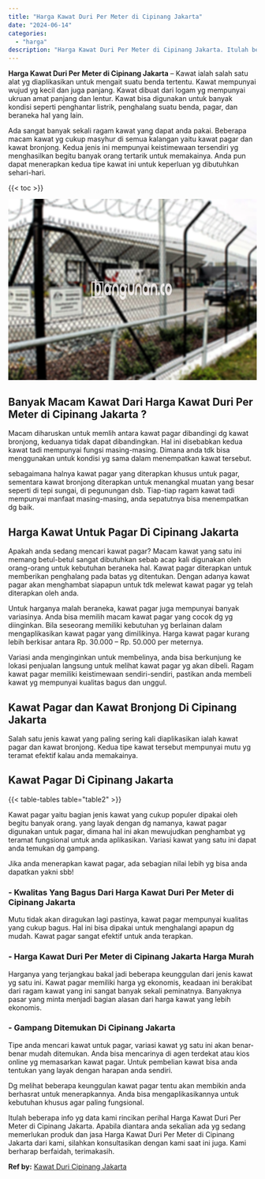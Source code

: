 ```yaml
---
title: "Harga Kawat Duri Per Meter di Cipinang Jakarta"
date: "2024-06-14"
categories: 
  - "harga"
description: "Harga Kawat Duri Per Meter di Cipinang Jakarta. Itulah beberapa info yg data kami rincikan perihal Harga Kawat Duri Per Meter di Cipinang Jakarta. Apabila di..."
---
```


**Harga Kawat Duri Per Meter di Cipinang Jakarta** – Kawat ialah salah satu alat yg diaplikasikan untuk mengait suatu benda tertentu. Kawat mempunyai wujud yg kecil dan juga panjang. Kawat dibuat dari logam yg mempunyai ukruan amat panjang dan lentur. Kawat bisa digunakan untuk banyak kondisi seperti penghantar listrik, penghalang suatu benda, pagar, dan beraneka hal yang lain.

Ada sangat banyak sekali ragam kawat yang dapat anda pakai. Beberapa macam kawat yg cukup masyhur di semua kalangan yaitu kawat pagar dan kawat bronjong. Kedua jenis ini mempunyai keistimewaan tersendiri yg menghasilkan begitu banyak orang tertarik untuk memakainya. Anda pun dapat menerapkan kedua tipe kawat ini untuk keperluan yg dibutuhkan sehari-hari.

{{< toc >}}

![Harga Kawat Duri Per Meter di Cipinang Jakarta](/images/jual-kawat-murah04.png)

## Banyak Macam Kawat Dari Harga Kawat Duri Per Meter di Cipinang Jakarta ?

Macam diharuskan untuk memlih antara kawat pagar dibandingi dg kawat bronjong, keduanya tidak dapat dibandingkan. Hal ini disebabkan kedua kawat tadi mempunyai fungsi masing-masing. Dimana anda tdk bisa menggunakan untuk kondisi yg sama dalam menempatkan kawat tersebut.

sebagaimana halnya kawat pagar yang diterapkan khusus untuk pagar, sementara kawat bronjong diterapkan untuk menangkal muatan yang besar seperti di tepi sungai, di pegunungan dsb. Tiap-tiap ragam kawat tadi mempunyai manfaat masing-masing, anda sepatutnya bisa menempatkan dg baik.

## Harga Kawat Untuk Pagar Di Cipinang Jakarta

Apakah anda sedang mencari kawat pagar? Macam kawat yang satu ini memang betul-betul sangat dibutuhkan sebab acap kali digunakan oleh orang-orang untuk kebutuhan beraneka hal. Kawat pagar diterapkan untuk memberikan penghalang pada batas yg ditentukan. Dengan adanya kawat pagar akan menghambat siapapun untuk tdk melewat kawat pagar yg telah diterapkan oleh anda.

Untuk harganya malah beraneka, kawat pagar juga mempunyai banyak variasinya. Anda bisa memilih macam kawat pagar yang cocok dg yg diinginkan. Bila seseorang memiliki kebutuhan yg berlainan dalam mengaplikasikan kawat pagar yang dimilikinya. Harga kawat pagar kurang lebih berkisar antara Rp. 30.000 – Rp. 50.000 per meternya.

Variasi anda menginginkan untuk membelinya, anda bisa berkunjung ke lokasi penjualan langsung untuk melihat kawat pagar yg akan dibeli. Ragam kawat pagar memiliki keistimewaan sendiri-sendiri, pastikan anda membeli kawat yg mempunyai kualitas bagus dan unggul.

## Kawat Pagar dan Kawat Bronjong Di Cipinang Jakarta

Salah satu jenis kawat yang paling sering kali diaplikasikan ialah kawat pagar dan kawat bronjong. Kedua tipe kawat tersebut mempunyai mutu yg teramat efektif kalau anda memakainya.

## Kawat Pagar Di Cipinang Jakarta

{{< table-tables table="table2" >}}

Kawat pagar yaitu bagian jenis kawat yang cukup populer dipakai oleh begitu banyak orang. yang layak dengan dg namanya, kawat pagar digunakan untuk pagar, dimana hal ini akan mewujudkan penghambat yg teramat fungsional untuk anda aplikasikan. Variasi kawat yang satu ini dapat anda temukan dg gampang.

Jika anda menerapkan kawat pagar, ada sebagian nilai lebih yg bisa anda dapatkan yakni sbb!

### \- Kwalitas Yang Bagus Dari Harga Kawat Duri Per Meter di Cipinang Jakarta

Mutu tidak akan diragukan lagi pastinya, kawat pagar mempunyai kualitas yang cukup bagus. Hal ini bisa dipakai untuk menghalangi apapun dg mudah. Kawat pagar sangat efektif untuk anda terapkan.

### \- Harga Kawat Duri Per Meter di Cipinang Jakarta Harga Murah

Harganya yang terjangkau bakal jadi beberapa keunggulan dari jenis kawat yg satu ini. Kawat pagar memiliki harga yg ekonomis, keadaan ini berakibat dari ragam kawat yang ini sangat banyak sekali peminatnya. Banyaknya pasar yang minta menjadi bagian alasan dari harga kawat yang lebih ekonomis.

### \- Gampang Ditemukan Di Cipinang Jakarta

Tipe anda mencari kawat untuk pagar, variasi kawat yg satu ini akan benar-benar mudah ditemukan. Anda bisa mencarinya di agen terdekat atau kios online yg memasarkan kawat pagar. Untuk pembelian kawat bisa anda tentukan yang layak dengan harapan anda sendiri.

Dg melihat beberapa keunggulan kawat pagar tentu akan membikin anda berhasrat untuk menerapkannya. Anda bisa mengaplikasikannya untuk kebutuhan khusus agar paling fungsional.

Itulah beberapa info yg data kami rincikan perihal Harga Kawat Duri Per Meter di Cipinang Jakarta. Apabila diantara anda sekalian ada yg sedang memerlukan produk dan jasa Harga Kawat Duri Per Meter di Cipinang Jakarta dari kami, silahkan konsultasikan dengan kami saat ini juga. Kami berharap berfaidah, terimakasih.

**Ref by:** [Kawat Duri Cipinang Jakarta](https://id.wikipedia.org/wiki/Kawat)
